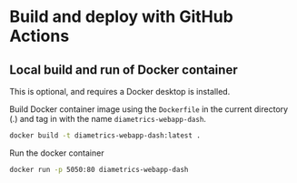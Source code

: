 # Build and deploy with GitHub Actions




## Local build and run of Docker container

This is optional, and requires a Docker desktop is installed.

Build Docker container image using the ```Dockerfile``` in the current directory (.) and tag in with the name ```diametrics-webapp-dash```.

```sh
docker build -t diametrics-webapp-dash:latest .
```

Run the docker container

```sh
docker run -p 5050:80 diametrics-webapp-dash
```